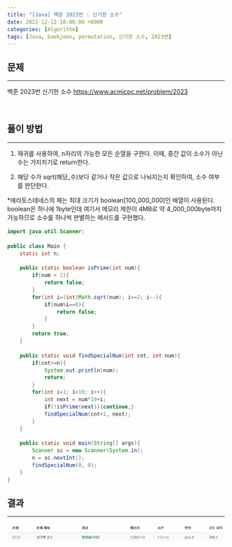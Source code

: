 ```yaml
---
title: "[Java] 백준 2023번 : 신기한 소수"
date: 2022-12-12 18:08:00 +0900
categories: [Algorithm]
tags: [Java, baekjoon, permutation, 신기한 소수, 2023번]
---
```


## 문제

---

백준 2023번 신기한 소수
<https://www.acmicpc.net/problem/2023>

<br>

## 풀이 방법

---

1. 재귀를 사용하여, n자리의 가능한 모든 순열을 구한다. 이때, 중간 값이 소수가 아닌 수는 가지치기로 return한다.

2. 해당 수가 sqrt(해당\_수)보다 같거나 작은 값으로 나눠지는지 확인하여, 소수 여부를 판단한다.

\*에라토스테네스의 체는 최대 크기가 boolean[100_000_000]인 배열이 사용된다. boolean은 하나에 1byte인데 여기서 메모리 제한이 4MB로 약 4_000_000byte까지 가능하므로 소수를 하나씩 판별하는 메서드를 구현했다.

```java
import java.util.Scanner;

public class Main {
    static int n;

    public static boolean isPrime(int num){
        if(num < 2){
            return false;
        }
        for(int i=(int)Math.sqrt(num); i>=2; i--){
            if(num%i==0){
                return false;
            }
        }
        return true;
    }

    public static void findSpecialNum(int cnt, int num){
        if(cnt>=n){
            System.out.println(num);
            return;
        }
        for(int i=1; i<10; i++){
            int next = num*10+i;
            if(!isPrime(next)){continue;}
            findSpecialNum(cnt+1, next);
        }
    }

    public static void main(String[] args){
        Scanner sc = new Scanner(System.in);
        n = sc.nextInt();
        findSpecialNum(0, 0);
    }
}
```

## 결과

---

<img src="/assets/img/post/boj2023_result.png"/>
